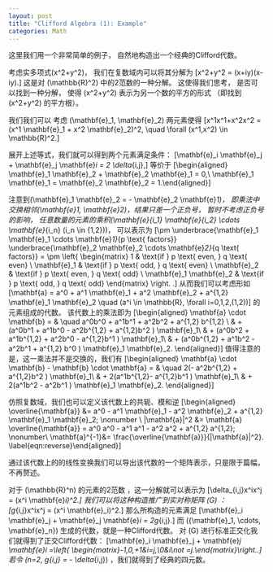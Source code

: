 ```yaml
---
layout: post
title: "Clifford Algebra (1): Example"
categories: Math
---
```


这里我们用一个非常简单的例子， 自然地构造出一个经典的Clifford代数。

<p>

考虑实多项式\(x^2+y^2\)， 我们在复数域内可以将其分解为 \[x^2+y^2 = (x+iy)(x-iy).\] 这是对
\(\mathbb{R}^2\) 中的2范数的一种分解。 这使得我们思考， 是否可以找到一种分解， 使得 \(x^2+y^2\)
表示为另一个数的平方的形式 （即找到 \(x^2+y^2\) 的平方根）。

我们我们可以 考虑 \(\mathbf{e}_1, \mathbf{e}_2\) 两元素使得
\[x^1x^1+x^2x^2 = (x^1 \mathbf{e}_1 + x^2 \mathbf{e}_2)^2, \quad \forall (x^1,x^2) \in \mathbb{R}^2.\]

展开上述等式，我们就可以得到两个元素满足条件：
\[\mathbf{e}_i \mathbf{e}_j + \mathbf{e}_j \mathbf{e}_i = 2 \delta_{i,j},\]
等价于 \[\begin{aligned}
    \mathbf{e}_1 \mathbf{e}_2 + \mathbf{e}_2 \mathbf{e}_1 = 0,\\
    \mathbf{e}_1 \mathbf{e}_1 = \mathbf{e}_2 \mathbf{e}_2 = 1.\end{aligned}\]

注意到\(\mathbf{e}_1 \mathbf{e}_2 = - \mathbf{e}_2 \mathbf{e}_1\)，
即乘法中交换相邻\(\mathbf{e}_1, \mathbf{e}_2\)，结果只差一个正负号，
暂时不考虑正负号的影响，
任意数量的元素的乘积\(\mathbf{e}_{i_1} \mathbf{e}_{i_2} \cdots \mathbf{e}_{i_n} (i_n \in \{1,2\})\)，
可以表示为
\[\pm \underbrace{\mathbf{e}_1 \mathbf{e}_1 \cdots \mathbf{e}_1}_{p \text{ factors}} \underbrace{\mathbf{e}_2 \mathbf{e}_2 \cdots \mathbf{e}_2}_{q \text{ factors}} = \pm \left\{ \begin{matrix}
        1 & \text{if } p \text{ even, } q \text{ even} \\
        \mathbf{e}_1 & \text{if } p \text{ odd, } q \text{ even} \\
        \mathbf{e}_2 & \text{if } p \text{ even, } q \text{ odd} \\
        \mathbf{e}_1 \mathbf{e}_2 & \text{if } p \text{ odd, } q \text{ odd}
    \end{matrix} \right. .\] 从而我们可以考虑形如
\[\mathbf{a} = a^0 + a^1 \mathbf{e}_1 + a^2 \mathbf{e}_2 + a^{1,2} \mathbf{e}_1 \mathbf{e}_2 \quad (a^i \in \mathbb{R}, \forall i=0,1,2,(1,2))\]
的元素组成的代数。 该代数上的乘法即为 \[\begin{aligned}
        \mathbf{a} \cdot \mathbf{b} = & \quad a^0b^0 + a^1b^1 + a^2b^2 + a^{1,2} b^{1,2} \\
        & + (a^0b^1 + a^1b^0 - a^2b^{1,2} + a^{1,2}b^2 ) \mathbf{e}_1\\
        & + (a^0b^2 + a^1b^{1,2} + a^2b^0 - a^{1,2}b^1  ) \mathbf{e}_1\\
        & + (a^0b^{1,2} + a^1b^2 - a^2b^1 + a^{1,2} b^0 ) \mathbf{e}_1 \mathbf{e}_2.
    \end{aligned}\] 值得注意的是，这一乘法并不是交换的，我们有 \[\begin{aligned}
        \mathbf{a} \cdot \mathbf{b} - \mathbf{b} \cdot \mathbf{a} = & \quad 2(- a^2b^{1,2} + a^{1,2}b^2 ) \mathbf{e}_1\\
        & + 2(a^1b^{1,2}- a^{1,2}b^1  ) \mathbf{e}_1\\
        & + 2(a^1b^2 - a^2b^1 ) \mathbf{e}_1 \mathbf{e}_2.
    \end{aligned}\]

仿照复数域，我们也可以定义该代数上的共轭、模和逆 \[\begin{aligned}
    \overline{\mathbf{a}} &= a^0 - a^1 \mathbf{e}_1 - a^2 \mathbf{e}_2 + a^{1,2} \mathbf{e}_1 \mathbf{e}_2; \nonumber \\
    |\mathbf{a}|^2 &= \mathbf{a} \overline{\mathbf{a}} = a^0 a^0 - a^1 a^1 - a^2 a^2 + a^{1,2} a^{1,2}; \nonumber\\
    \mathbf{a}^{-1}&= \frac{\overline{\mathbf{a}}}{|\mathbf{a}|^2}. \label{eqn:reverse}\end{aligned}\]

通过该代数上的的线性变换我们可以导出该代数的一个矩阵表示，只是限于篇幅，不再赘述。

对于 \(\mathbb{R}^n\) 的元素的2范数 ，这一分解就可以表示为
\[\delta_{i,j}x^ix^j = (x^i \mathbf{e}_i)^2.\] 我们可以将这种构造推广到实对称矩阵 \(G\) ：
\[g_{i,j}x^ix^j = (x^i \mathbf{e}_i)^2.\] 那么所构造的元素满足
\[\mathbf{e}_i \mathbf{e}_j + \mathbf{e}_j \mathbf{e}_i = 2g_{i,j}.\] 而
\(\{\mathbf{e}_1, \cdots,  \mathbf{e}_n\}\) 生成的代数，就是一种Clifford代数。 对
\(G\) 进行标准正交化我们就得到了正交Clifford代数：
\[\mathbf{e}_i \mathbf{e}_j + \mathbf{e}_j \mathbf{e}_i =\left\{ \begin{matrix}-1,0,+1&i=j,\\0&i\not =j.\end{matrix}\right..\]
若令 \(n=2, g_{i,j} = - \delta_{i,j}\) ，我们就得到了经典的四元数。
</p>

